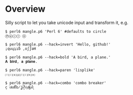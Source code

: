 # Overview

Silly script to let you take unicode input and transform it, e.g.

    $ perl6 mangle.p6 'Perl 6' #defaults to circle
    Ⓟⓔⓡⓛ ⑥

    $ perl6 mangle.p6 --hack=invert 'Hello, github!'
    ¡quɥʇıƃ ,oʃʃǝH

    $ perl6 mangle.p6 --hack=bold 'A bird, a plane.'
    𝐀 𝐛𝐢𝐫𝐝, 𝐚 𝐩𝐥𝐚𝐧𝐞.
   
    $ perl6 mangle.p6 --hack=paren 'lisplike'
    ⒧⒤⒮⒫⒧⒤⒦⒠

    $ perl6 mangle.p6 --hack=combo 'combo breaker'
    c̩͘o̍ͧmͮ͠b̄͋o̸̫ ̣͚b͠ͅř̗ẻ͔aͪ͢k̥̀e̒͋r͎̦
